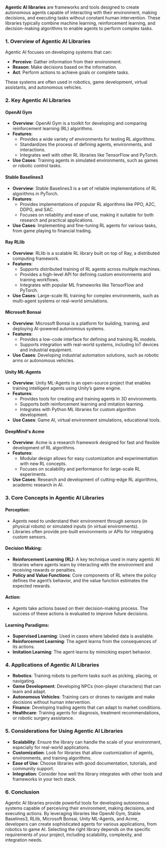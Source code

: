**Agentic AI libraries** are frameworks and tools designed to create autonomous agents capable of interacting with their environment, making decisions, and executing tasks without constant human intervention. These libraries typically combine machine learning, reinforcement learning, and decision-making algorithms to enable agents to perform complex tasks.

### **1. Overview of Agentic AI Libraries**
Agentic AI focuses on developing systems that can:
- **Perceive**: Gather information from their environment.
- **Reason**: Make decisions based on the information.
- **Act**: Perform actions to achieve goals or complete tasks.

These systems are often used in robotics, game development, virtual assistants, and autonomous vehicles.

### **2. Key Agentic AI Libraries**

#### **OpenAI Gym**
- **Overview**: OpenAI Gym is a toolkit for developing and comparing reinforcement learning (RL) algorithms.
- **Features**:
  - Provides a wide variety of environments for testing RL algorithms.
  - Standardizes the process of defining agents, environments, and interactions.
  - Integrates well with other RL libraries like TensorFlow and PyTorch.
- **Use Cases**: Training agents in simulated environments, such as games or robotic control tasks.

#### **Stable Baselines3**
- **Overview**: Stable Baselines3 is a set of reliable implementations of RL algorithms in PyTorch.
- **Features**:
  - Provides implementations of popular RL algorithms like PPO, A2C, DDPG, and SAC.
  - Focuses on reliability and ease of use, making it suitable for both research and practical applications.
- **Use Cases**: Implementing and fine-tuning RL agents for various tasks, from game playing to financial trading.

#### **Ray RLlib**
- **Overview**: RLlib is a scalable RL library built on top of Ray, a distributed computing framework.
- **Features**:
  - Supports distributed training of RL agents across multiple machines.
  - Provides a high-level API for defining custom environments and training workflows.
  - Integrates with popular ML frameworks like TensorFlow and PyTorch.
- **Use Cases**: Large-scale RL training for complex environments, such as multi-agent systems or real-world simulations.

#### **Microsoft Bonsai**
- **Overview**: Microsoft Bonsai is a platform for building, training, and deploying AI-powered autonomous systems.
- **Features**:
  - Provides a low-code interface for defining and training RL models.
  - Supports integration with real-world systems, including IoT devices and industrial equipment.
- **Use Cases**: Developing industrial automation solutions, such as robotic arms or autonomous vehicles.

#### **Unity ML-Agents**
- **Overview**: Unity ML-Agents is an open-source project that enables training intelligent agents using Unity’s game engine.
- **Features**:
  - Provides tools for creating and training agents in 3D environments.
  - Supports both reinforcement learning and imitation learning.
  - Integrates with Python ML libraries for custom algorithm development.
- **Use Cases**: Game AI, virtual environment simulations, educational tools.

#### **DeepMind's Acme**
- **Overview**: Acme is a research framework designed for fast and flexible development of RL algorithms.
- **Features**:
  - Modular design allows for easy customization and experimentation with new RL concepts.
  - Focuses on scalability and performance for large-scale RL experiments.
- **Use Cases**: Research and development of cutting-edge RL algorithms, academic research in AI.

### **3. Core Concepts in Agentic AI Libraries**

#### **Perception**:
- Agents need to understand their environment through sensors (in physical robots) or simulated inputs (in virtual environments).
- Libraries often provide pre-built environments or APIs for integrating custom sensors.

#### **Decision Making**:
- **Reinforcement Learning (RL)**: A key technique used in many agentic AI libraries where agents learn by interacting with the environment and receiving rewards or penalties.
- **Policy and Value Functions**: Core components of RL where the policy defines the agent’s behavior, and the value function estimates the expected rewards.

#### **Action**:
- Agents take actions based on their decision-making process. The success of these actions is evaluated to improve future decisions.

#### **Learning Paradigms**:
- **Supervised Learning**: Used in cases where labeled data is available.
- **Reinforcement Learning**: The agent learns from the consequences of its actions.
- **Imitation Learning**: The agent learns by mimicking expert behavior.

### **4. Applications of Agentic AI Libraries**

- **Robotics**: Training robots to perform tasks such as picking, placing, or navigating.
- **Game Development**: Developing NPCs (non-player characters) that can learn and adapt.
- **Autonomous Vehicles**: Training cars or drones to navigate and make decisions without human intervention.
- **Finance**: Developing trading agents that can adapt to market conditions.
- **Healthcare**: Training agents for diagnosis, treatment recommendations, or robotic surgery assistance.

### **5. Considerations for Using Agentic AI Libraries**

- **Scalability**: Ensure the library can handle the scale of your environment, especially for real-world applications.
- **Customization**: Look for libraries that allow customization of agents, environments, and training algorithms.
- **Ease of Use**: Choose libraries with good documentation, tutorials, and community support.
- **Integration**: Consider how well the library integrates with other tools and frameworks in your tech stack.

### **6. Conclusion**
Agentic AI libraries provide powerful tools for developing autonomous systems capable of perceiving their environment, making decisions, and executing actions. By leveraging libraries like OpenAI Gym, Stable Baselines3, RLlib, Microsoft Bonsai, Unity ML-Agents, and Acme, developers can create sophisticated agents for various applications, from robotics to game AI. Selecting the right library depends on the specific requirements of your project, including scalability, complexity, and integration needs.